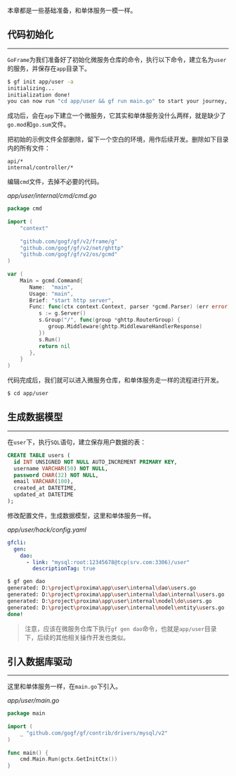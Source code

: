 本章都是一些基础准备，和单体服务一模一样。

## 代码初始化
---
`GoFrame`为我们准备好了初始化微服务仓库的命令，执行以下命令，建立名为`user`的服务，并保存在`app`目录下。

```bash
$ gf init app/user -a
initializing...
initialization done! 
you can now run "cd app/user && gf run main.go" to start your journey, enjoy!
```

成功后，会在`app`下建立一个微服务，它其实和单体服务没什么两样，就是缺少了`go.mod`和`go.sum`文件。

把初始的示例文件全部删除，留下一个空白的环境，用作后续开发。删除如下目录内的所有文件：
```text
api/*
internal/controller/*
```

编辑`cmd`文件，去掉不必要的代码。

*app/user/internal/cmd/cmd.go*
```go
package cmd  
  
import (  
    "context"  
  
    "github.com/gogf/gf/v2/frame/g"
    "github.com/gogf/gf/v2/net/ghttp"
    "github.com/gogf/gf/v2/os/gcmd"
)  
  
var (  
    Main = gcmd.Command{  
       Name:  "main",  
       Usage: "main",  
       Brief: "start http server",  
       Func: func(ctx context.Context, parser *gcmd.Parser) (err error) {  
          s := g.Server()  
          s.Group("/", func(group *ghttp.RouterGroup) {  
             group.Middleware(ghttp.MiddlewareHandlerResponse)  
          })  
          s.Run()  
          return nil  
       },  
    }  
)
```

代码完成后，我们就可以进入微服务仓库，和单体服务走一样的流程进行开发。

```bash
$ cd app/user
```
## 生成数据模型
---
在`user`下，执行`SQL`语句，建立保存用户数据的表：
```sql
CREATE TABLE users (
  id INT UNSIGNED NOT NULL AUTO_INCREMENT PRIMARY KEY,
  username VARCHAR(50) NOT NULL,
  password CHAR(32) NOT NULL,
  email VARCHAR(100),
  created_at DATETIME,
  updated_at DATETIME
);
```

修改配置文件，生成数据模型，这里和单体服务一样。

*app/user/hack/config.yaml*
```yaml
gfcli:  
  gen:  
    dao:  
      - link: "mysql:root:12345678@tcp(srv.com:3306)/user"  
        descriptionTag: true
```

```bash
$ gf gen dao
generated: D:\project\proxima\app\user\internal\dao\users.go
generated: D:\project\proxima\app\user\internal\dao\internal\users.go
generated: D:\project\proxima\app\user\internal\model\do\users.go
generated: D:\project\proxima\app\user\internal\model\entity\users.go
done!
```

> 注意，应该在微服务仓库下执行`gf gen dao`命令，也就是`app/user`目录下，后续的其他相关操作开发也类似。

## 引入数据库驱动
---
这里和单体服务一样，在`main.go`下引入。

*app/user/main.go*
```go
package main  
  
import (  
    _ "github.com/gogf/gf/contrib/drivers/mysql/v2"
)
  
func main() {  
    cmd.Main.Run(gctx.GetInitCtx())  
}
```